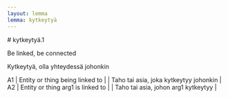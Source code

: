 ```yaml
---
layout: lemma
lemma: kytkeytyä
---
```


<div class="sense">
# <span class="sensename">kytkeytyä.1</span>

<span class="description">Be linked, be connected</span>

<span class="description">Kytkeytyä, olla yhteydessä johonkin</span>

A1 | Entity or thing being linked to |   | Taho tai asia, joka kytkeytyy johonkin |  
A2 | Entity or thing arg1 is linked to |   | Taho tai asia, johon arg1 kytkeytyy |  

</div>

